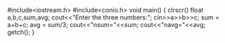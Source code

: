 #include<iostream.h>
#include<conio.h>
void main()
{
clrscr()
float a,b,c,sum,avg;
cout<<"Enter the three numbers:";
cin>>a>>b>>c;
sum = a+b+c;
avg = sum/3;
cout<<"nsum="<<sum;
cout<<"navg="<<avg;
getch();
}
